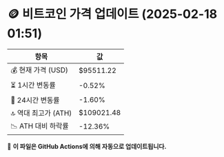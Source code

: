 # 🪙 비트코인 가격 업데이트 (2025-02-18 01:51)

| 항목                | 값 |
|--------------------|----------------|
| 💰 현재 가격 (USD) | $95511.22 |
| ⏳ 1시간 변동률    | -0.52% |
| 📆 24시간 변동률   | -1.60% |
| 🔝 역대 최고가 (ATH) | $109021.48 |
| 📉 ATH 대비 하락률 | -12.36% |

🔄 **이 파일은 GitHub Actions에 의해 자동으로 업데이트됩니다.**

